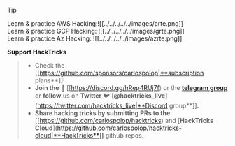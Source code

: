 > [!TIP]
> Learn & practice AWS Hacking:![[../../../../../images/arte.png]]\
> Learn & practice GCP Hacking: ![[../../../../../images/grte.png]]\
> Learn & practice Az Hacking: ![[../../../../../images/azrte.png]]
>
> 
>
> **Support HackTricks**

>
> - Check the [[https://github.com/sponsors/carlospolop|**subscription plans**]]!
> - **Join the** 💬 [[https://discord.gg/hRep4RUj7f) or the [**telegram group**](https://t.me/peass) or **follow** us on **Twitter** 🐦 [**@hacktricks_live**](https://twitter.com/hacktricks_live|**Discord group**]]**.**
> - **Share hacking tricks by submitting PRs to the** [[https://github.com/carlospolop/hacktricks) and [**HackTricks Cloud**](https://github.com/carlospolop/hacktricks-cloud|**HackTricks**]] github repos.
>
> 


